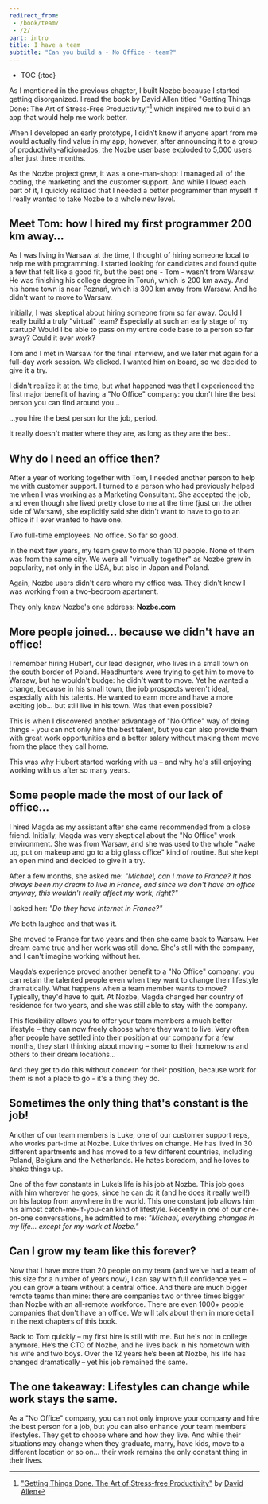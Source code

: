 ```yaml
---
redirect_from:
 - /book/team/
 - /2/
part: intro
title: I have a team
subtitle: "Can you build a - No Office - team?"
---
```


* TOC
{:toc}

As I mentioned in the previous chapter, I built Nozbe because I started getting disorganized. I read the book by David Allen titled "Getting Things Done: The Art of Stress-Free Productivity,"[^1] which inspired me to build an app that would help me work better.

When I developed an early prototype, I didn’t know if anyone apart from me would actually find value in my app; however, after announcing it to a group of productivity-aficionados, the Nozbe user base exploded to 5,000 users after just three months. 

As the Nozbe project grew, it was a one-man-shop: I managed all of the coding, the marketing and the customer support. And while I loved each part of it, I quickly realized that I needed a better programmer than myself if I really wanted to take Nozbe to a whole new level.

## Meet Tom: how I hired my first programmer 200 km away…

As I was living in Warsaw at the time, I thought of hiring someone local to help me with programming. I started looking for candidates and found quite a few that felt like a good fit, but the best one - Tom - wasn't from Warsaw. He was finishing his college degree in Toruń, which is 200 km away. And his home town is near Poznań, which is 300 km away from Warsaw. And he didn't want to move to Warsaw.

Initially, I was skeptical about hiring someone from so far away. Could I really build a truly "virtual" team? Especially at such an early stage of my startup? Would I be able to pass on my entire code base to a person so far away? Could it ever work?

Tom and I met in Warsaw for the final interview, and we later met again for a full-day work session. We clicked. I wanted him on board, so we decided to give it a try.

I didn't realize it at the time, but what happened was that I experienced the first major benefit of having a "No Office" company: you don't hire the best person you can find around you…

…you hire the best person for the job, period.

It really doesn't matter where they are, as long as they are the best.

## Why do I need an office then?

After a year of working together with Tom, I needed another person to help me with customer support. I turned to a person who had previously helped me when I was working as a Marketing Consultant. She accepted the job, and even though she lived pretty close to me at the time (just on the other side of Warsaw), she explicitly said she didn't want to have to go to an office if I ever wanted to have one.

Two full-time employees. No office. So far so good.

In the next few years, my team grew to more than 10 people. None of them was from the same city. We were all "virtually together" as Nozbe grew in popularity, not only in the USA, but also in Japan and Poland.

Again, Nozbe users didn't care where my office was. They didn't know I was working from a two-bedroom apartment.

They only knew Nozbe's one address: **Nozbe.com**

## More people joined… because we didn't have an office!

I remember hiring Hubert, our lead designer, who lives in a small town on the south border of Poland. Headhunters were trying to get him to move to Warsaw, but he wouldn't budge: he didn't want to move. Yet he wanted a change, because in his small town, the job prospects weren't ideal, especially with his talents. He wanted to earn more and have a more exciting job… but still live in his town. Was that even possible?

This is when I discovered another advantage of "No Office" way of doing things - you can not only hire the best talent, but you can also provide them with great work opportunities and a better salary without making them move from the place they call home.

This was why Hubert started working with us – and why he's still enjoying working with us after so many years.

## Some people made the most of our lack of office…

I hired Magda as my assistant after she came recommended from a close friend. Initially, Magda was very skeptical about the "No Office" work environment. She was from Warsaw, and she was used to the whole "wake up, put on makeup and go to a big glass office" kind of routine. But she kept an open mind and decided to give it a try.

After a few months, she asked me: *"Michael, can I move to France? It has always been my dream to live in France, and since we don't have an office anyway, this wouldn't really affect my work, right?"*

I asked her: *"Do they have Internet in France?"*

We both laughed and that was it.

She moved to France for two years and then she came back to Warsaw. Her dream came true and her work was still done. She's still with the company, and I can't imagine working without her.

Magda’s experience proved another benefit to a "No Office" company: you can retain the talented people even when they want to change their lifestyle dramatically. What happens when a team member wants to move? Typically, they'd have to quit. At Nozbe, Magda changed her country of residence for two years, and she was still able to stay with the company.

This flexibility allows you to offer your team members a much better lifestyle – they can now freely choose where they want to live. Very often after people have settled into their position at our company for a few months, they start thinking about moving – some to their hometowns and others to their dream locations…

And they get to do this without concern for their position, because work for them is not a place to go - it's a thing they do.

## Sometimes the only thing that's constant is the job!

Another of our team members is Luke, one of our customer support reps, who works part-time at Nozbe. Luke thrives on change. He has lived in 30 different apartments and has moved to a few different countries, including Poland, Belgium and the Netherlands. He hates boredom, and he loves to shake things up.

One of the few constants in Luke’s life is his job at Nozbe. This job goes with him wherever he goes, since he can do it (and he does it really well!) on his laptop from anywhere in the world. This one constant job allows him his almost catch-me-if-you-can kind of lifestyle. Recently in one of our one-on-one conversations, he admitted to me: *"Michael, everything changes in my life… except for my work at Nozbe."*

## Can I grow my team like this forever?

Now that I have more than 20 people on my team (and we've had a team of this size for a number of years now), I can say with full confidence yes – you can grow a team without a central office. And there are much bigger remote teams than mine: there are companies two or three times bigger than Nozbe with an all-remote workforce. There are even 1000+ people companies that don't have an office. We will talk about them in more detail in the next chapters of this book.

Back to Tom quickly – my first hire is still with me. But he's not in college anymore. He’s the CTO of Nozbe, and he lives back in his hometown with his wife and two boys. Over the 12 years he’s been at Nozbe, his life has changed dramatically – yet his job remained the same.

## The one takeaway: Lifestyles can change while work stays the same.

As a "No Office" company, you can not only improve your company and hire the best person for a job, but you can also enhance your team members' lifestyles. They get to choose where and how they live. And while their situations may change when they graduate, marry, have kids, move to a different location or so on… their work remains the only constant thing in their lives.

[^1]: ["Getting Things Done. The Art of Stress-free Productivity"](https://gettingthingsdone.com) by [David Allen](https://sliwinski.com/david-allen-on-getting-things-done-in-2011-in/)
